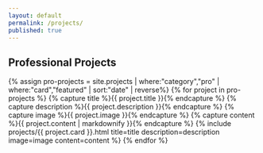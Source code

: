 ```yaml
---
layout: default
permalink: /projects/
published: true
---
```


<!-- Keep some space from the header -->
<p></p>

<!-- Professional Projects -->
<h2 class="title-group">Professional Projects</h2>
<div>
  {% assign pro-projects = site.projects | where:"category","pro" | where:"card","featured" | sort:"date" | reverse%}
  {% for project in pro-projects %}
    {% capture title %}{{ project.title }}{% endcapture %}
    {% capture description %}{{ project.description }}{% endcapture %}
    {% capture image %}{{ project.image }}{% endcapture %}
    {% capture content %}{{ project.content | markdownify }}{% endcapture %}
    {% include projects/{{ project.card }}.html title=title description=description image=image content=content %}
  {% endfor %}
</div>
